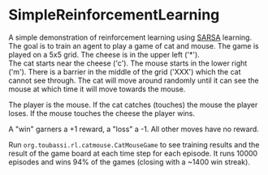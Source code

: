 # SimpleReinforcementLearning

A simple demonstration of reinforcement learning using
[SARSA](https://en.wikipedia.org/wiki/State-Action-Reward-State-Action)
learning.  The goal is to train an agent to play a game of cat and mouse.
The game is played on a 5x5 grid.  The cheese is in the upper left ('*').  
The cat starts near the cheese ('c').  The mouse starts in the lower right 
('m').  There is a barrier in the middle of the grid ('XXX') which the cat 
cannot see through.  The cat will move around randomly until it can see the 
mouse at which time it will move towards the mouse.

The player is the mouse.  If the cat catches (touches) the mouse the player
loses.  If the mouse touches the cheese the player wins.

A "win" garners a +1 reward, a "loss" a -1.  All other moves have no reward.

Run `org.toubassi.rl.catmouse.CatMouseGame` to see training results and
the result of the game board at each time step for each episode.  It runs
10000 episodes and wins 94% of the games (closing with a ~1400 win streak).

